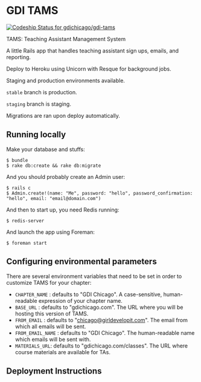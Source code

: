 # GDI TAMS

[![Codeship Status for gdichicago/gdi-tams](https://codeship.com/projects/e87d9e80-d98c-0132-4083-663757f654ab/status?branch=stable)](https://codeship.com/projects/79037)

TAMS: Teaching Assistant Management System

A little Rails app that handles teaching assistant sign ups, emails, and reporting.

Deploy to Heroku using Unicorn with Resque for background jobs.

Staging and production environments available.

`stable` branch is production.

`staging` branch is staging.

Migrations are ran upon deploy automatically.

## Running locally

Make your database and stuffs:

```
$ bundle
$ rake db:create && rake db:migrate
```

And you should probably create an Admin user:

```
$ rails c
$ Admin.create!(name: "Me", password: "hello", password_confirmation: "hello", email: "email@domain.com")
```

And then to start up, you need Redis running:

```
$ redis-server
```

And launch the app using Foreman:

```
$ foreman start
```

## Configuring environmental parameters

There are several environment variables that need to be set in order to customize TAMS for your chapter:

- `CHAPTER_NAME` : defaults to "GDI Chicago". A case-sensitive, human-readable expression of your chapter name.
- `BASE_URL` : defaults to "gdichicago.com". The URL where you will be hosting this version of TAMS.
- `FROM_EMAIL` : defaults to "chicago@girldevelopit.com". The email from which all emails will be sent.
- `FROM_EMAIL_NAME` : defaults to "GDI Chicago". The human-readable name which emails will be sent with.
- `MATERIALS_URL`: defaults to "gdichicago.com/classes". The URL where course materials are available for TAs.

## Deployment Instructions
